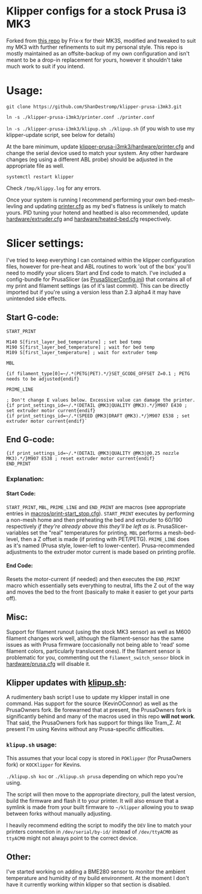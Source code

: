# Klipper configs for a stock Prusa i3 MK3

Forked from [this repo](https://github.com/Frix-x/klipper-prusa-i3mk3s) by Frix-x for their MK3S, modified and tweaked to suit my MK3 with further refinements to suit my personal style.  This repo is mostly maintained as an offsite-backup of my own configuration and isn't meant to be a drop-in replacement for yours, however it shouldn't take much work to suit if you intend.

# Usage:

`git clone https://github.com/ShanDestromp/klipper-prusa-i3mk3.git`

`ln -s ./klipper-prusa-i3mk3/printer.conf ./printer.conf`

`ln -s ./klipper-prusa-i3mk3/klipup.sh ./klipup.sh` (if you wish to use my klipper-update script, see below for details)

At the bare minimum, update [klipper-prusa-i3mk3/hardware/printer.cfg](https://github.com/ShanDestromp/klipper-prusa-i3mk3/blob/main/hardware/printer.cfg) and change the serial device used to match your system.  Any other hardware changes (eg using a different ABL probe) should be adjusted in the appropriate file as well.

`systemctl restart klipper`

Check `/tmp/klippy.log` for any errors.

Once your system is running I recommend performing your own bed-mesh-levling and updating [printer.cfg](https://github.com/ShanDestromp/klipper-prusa-i3mk3/blob/main/printer.cfg) as my bed's flatness is unlikely to match yours.  PID tuning your hotend and heatbed is also recommended, update [hardware/extruder.cfg](https://github.com/ShanDestromp/klipper-prusa-i3mk3/blob/main/hardware/extruder.cfg) and [hardware/heated-bed.cfg](https://github.com/ShanDestromp/klipper-prusa-i3mk3/blob/main/hardware/heated-bed.cfg) respectively.

# Slicer settings:

I've tried to keep everything I can contained within the klipper configuration files, however for pre-heat and ABL routines to work 'out of the box' you'll need to modify your slicers Start and End code to match.  I've included a config-bundle for PrusaSlicer (as [PrusaSlicerConfig.ini](https://github.com/ShanDestromp/klipper-prusa-i3mk3/blob/main/PrusaSlicerConfig.ini)) that contains all of my print and filament settings (as of it's last commit).  This can be directly imported but if you're using a version less than 2.3 alpha4 it may have unintended side effects.

## Start G-code:
  ````
START_PRINT

M140 S[first_layer_bed_temperature] ; set bed temp
M190 S[first_layer_bed_temperature] ; wait for bed temp
M109 S[first_layer_temperature] ; wait for extruder temp

MBL

{if filament_type[0]=~/.*(PETG|PET).*/}SET_GCODE_OFFSET Z=0.1 ; PETG needs to be adjusted{endif}

PRIME_LINE

; Don't change E values below. Excessive value can damage the printer.
{if print_settings_id=~/.*(DETAIL @MK3|QUALITY @MK3).*/}M907 E430 ; set extruder motor current{endif}
{if print_settings_id=~/.*(SPEED @MK3|DRAFT @MK3).*/}M907 E538 ; set extruder motor current{endif}`
````

## End G-code:
````
{if print_settings_id=~/.*(DETAIL @MK3|QUALITY @MK3|@0.25 nozzle MK3).*/}M907 E538 ; reset extruder motor current{endif}
END_PRINT
````

### Explanation:

#### Start Code:
`START_PRINT`, `MBL`, `PRIME_LINE` and `END_PRINT` are macros (see appropriate entries in [macros/print-start_stop.cfg](https://github.com/ShanDestromp/klipper-prusa-i3mk3/blob/main/macros/print-start_stop.cfg)).  `START_PRINT` executes by performing a non-mesh home and then preheating the bed and extruder to 60/190 respectively *if they're already above this they'll be left as is*.  PrusaSlicer-variables set the "real" temperatures for printing.  `MBL` performs a mesh-bed-level, then a Z offset is made (if printing with PET/PETG).  `PRIME_LINE` does as it's named (Prusa style, lower-left to lower-center).  Prusa-recommended adjustments to the extruder motor current is made based on printing profile.

#### End Code:
Resets the motor-current (if needed) and then executes the `END_PRINT` macro which essentially sets everything to neutral, lifts the Z out of the way and moves the bed to the front (basically to make it easier to get your parts off).

## Misc:
Support for filament runout (using the stock MK3 sensor) as well as M600 filament changes work well, although the filament-sensor has the same issues as with Prusa firmware (occasionally not being able to 'read' some filament colors, particularly translucent ones).  If the filament sensor is problematic for you, commenting out the `filament_switch_sensor` block in [hardware/prusa.cfg](https://github.com/ShanDestromp/klipper-prusa-i3mk3/blob/main/hardware/prusa.cfg) will disable it.

## Klipper updates with [klipup.sh](https://github.com/ShanDestromp/klipper-prusa-i3mk3/blob/main/klipup.sh):
A rudimentery bash script I use to update my klipper install in one command.  Has support for the source (KevinOConnor) as well as the PrusaOwners fork.  Be forewarned that at present, the PrusaOwners fork is significantly behind and many of the macros used in this repo **will not work**.  That said, the PrusaOwners fork has support for things like Tram_Z.  At present I'm using Kevins without any Prusa-specific difficulties.

### `klipup.sh` usage:

This assumes that your local copy is stored in `POKlipper` (for PrusaOwners fork) or `KOCKlipper` for Kevins.

`./klipup.sh koc` or `./klipup.sh prusa` depending on which repo you're using.

The script will then move to the appropriate directory, pull the latest version, build the firmware and flash it to your printer.  It will also ensure that a symlink is made from your built firmware to `~/klipper` allowing you to swap between forks without manually adjusting.

I heavily recommend editing the script to modify the `DEV` line to match your printers connection in `/dev/serial/by-id/` instead of `/dev/ttyACM0` as `ttyACM0` might not always point to the correct device.

## Other:
I've started working on adding a BME280 sensor to monitor the ambient temperature and humidity of my build environment.  At the moment I don't have it currently working within klipper so that section is disabled.
